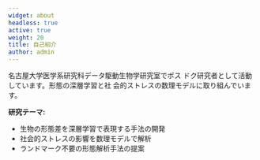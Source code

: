 ```yaml
---
widget: about
headless: true
active: true
weight: 20
title: 自己紹介
author: admin
---
```


<div id="about"></div>

名古屋大学医学系研究科データ駆動生物学研究室でポス
ドク研究者として活動しています。形態の深層学習と社
会的ストレスの数理モデルに取り組んでいます。

**研究テーマ:**
- 生物の形態差を深層学習で表現する手法の開発
- 社会的ストレスの影響を数理モデルで解析
- ランドマーク不要の形態解析手法の提案
